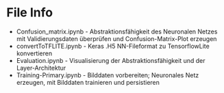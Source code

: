 # File Info

- Confusion_matrix.ipynb - Abstraktionsfähigkeit des Neuronalen Netzes mit Validierungsdaten überprüfen und Confusion-Matrix-Plot erzeugen
- convertToTFLITE.ipynb - Keras .H5 NN-Fileformat zu TensorflowLite konvertieren
- Evaluation.ipynb - Visualisierung der Abstraktionsfähigkeit und der Layer-Architektur
- Training-Primary.ipynb - Bilddaten vorbereiten; Neuronales Netz erzeugen, mit Bilddaten trainieren und persistieren